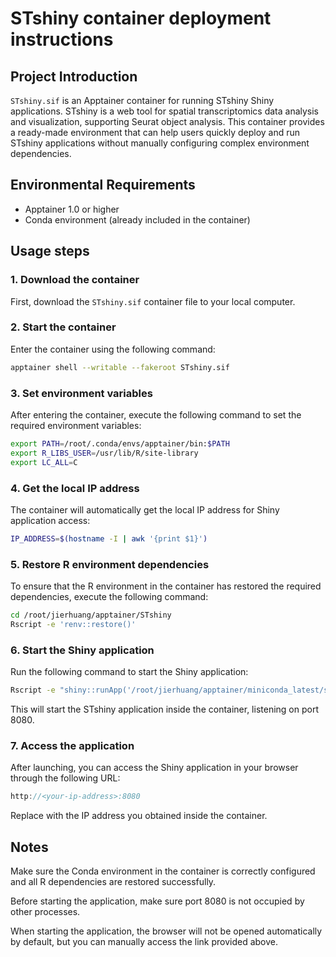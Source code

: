 # STshiny container deployment instructions
## Project Introduction
`STshiny.sif` is an Apptainer container for running STshiny Shiny applications. STshiny is a web tool for spatial transcriptomics data analysis and visualization, supporting Seurat object analysis. This container provides a ready-made environment that can help users quickly deploy and run STshiny applications without manually configuring complex environment dependencies.
## Environmental Requirements
- Apptainer 1.0 or higher
- Conda environment (already included in the container)

## Usage steps

### 1. Download the container

First, download the `STshiny.sif` container file to your local computer.

### 2. Start the container

Enter the container using the following command:

```bash
apptainer shell --writable --fakeroot STshiny.sif
```

### 3. Set environment variables
After entering the container, execute the following command to set the required environment variables:
```bash
export PATH=/root/.conda/envs/apptainer/bin:$PATH
export R_LIBS_USER=/usr/lib/R/site-library
export LC_ALL=C
```

### 4. Get the local IP address
The container will automatically get the local IP address for Shiny application access:
```bash
IP_ADDRESS=$(hostname -I | awk '{print $1}')
```
### 5. Restore R environment dependencies
To ensure that the R environment in the container has restored the required dependencies, execute the following command:
```bash
cd /root/jierhuang/apptainer/STshiny
Rscript -e 'renv::restore()'
```
### 6. Start the Shiny application
Run the following command to start the Shiny application:
```bash
Rscript -e "shiny::runApp('/root/jierhuang/apptainer/miniconda_latest/srv/shiny-server/STshiny/', host = '$IP_ADDRESS', port = 8080, launch.browser = FALSE)"
```
This will start the STshiny application inside the container, listening on port 8080.

### 7. Access the application
After launching, you can access the Shiny application in your browser through the following URL:
```cpp
http://<your-ip-address>:8080
```
Replace <your-ip-address> with the IP address you obtained inside the container.

## Notes
Make sure the Conda environment in the container is correctly configured and all R dependencies are restored successfully.

Before starting the application, make sure port 8080 is not occupied by other processes.

When starting the application, the browser will not be opened automatically by default, but you can manually access the link provided above.



